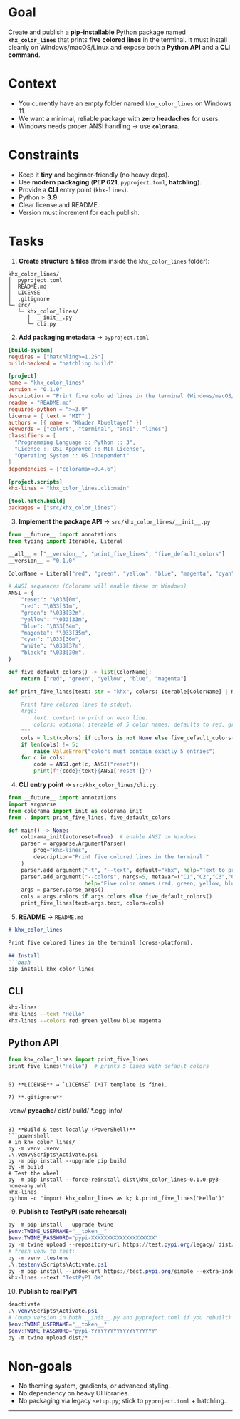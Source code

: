# Goal

Create and publish a **pip-installable** Python package named **`khx_color_lines`** that prints **five colored lines** in the terminal. It must install cleanly on Windows/macOS/Linux and expose both a **Python API** and a **CLI command**.

# Context

* You currently have an empty folder named `khx_color_lines` on Windows 11.
* We want a minimal, reliable package with **zero headaches** for users.
* Windows needs proper ANSI handling → use **`colorama`**.

# Constraints

* Keep it **tiny** and beginner-friendly (no heavy deps).
* Use **modern packaging** (**PEP 621**, `pyproject.toml`, **hatchling**).
* Provide a **CLI** entry point (`khx-lines`).
* Python ≥ **3.9**.
* Clear license and README.
* Version must increment for each publish.

# Tasks

1. **Create structure & files** (from inside the `khx_color_lines` folder):

```
khx_color_lines/
│  pyproject.toml
│  README.md
│  LICENSE
│  .gitignore
└─ src/
   └─ khx_color_lines/
      │  __init__.py
      └─ cli.py
```

2. **Add packaging metadata** → `pyproject.toml`

```toml
[build-system]
requires = ["hatchling>=1.25"]
build-backend = "hatchling.build"

[project]
name = "khx_color_lines"
version = "0.1.0"
description = "Print five colored lines in the terminal (Windows/macOS/Linux)."
readme = "README.md"
requires-python = ">=3.9"
license = { text = "MIT" }
authors = [{ name = "Khader Abueltayef" }]
keywords = ["colors", "terminal", "ansi", "lines"]
classifiers = [
  "Programming Language :: Python :: 3",
  "License :: OSI Approved :: MIT License",
  "Operating System :: OS Independent"
]
dependencies = ["colorama>=0.4.6"]

[project.scripts]
khx-lines = "khx_color_lines.cli:main"

[tool.hatch.build]
packages = ["src/khx_color_lines"]
```

3. **Implement the package API** → `src/khx_color_lines/__init__.py`

```python
from __future__ import annotations
from typing import Iterable, Literal

__all__ = ["__version__", "print_five_lines", "five_default_colors"]
__version__ = "0.1.0"

ColorName = Literal["red", "green", "yellow", "blue", "magenta", "cyan", "white", "black", "reset"]

# ANSI sequences (Colorama will enable these on Windows)
ANSI = {
    "reset": "\033[0m",
    "red": "\033[31m",
    "green": "\033[32m",
    "yellow": "\033[33m",
    "blue": "\033[34m",
    "magenta": "\033[35m",
    "cyan": "\033[36m",
    "white": "\033[37m",
    "black": "\033[30m",
}

def five_default_colors() -> list[ColorName]:
    return ["red", "green", "yellow", "blue", "magenta"]

def print_five_lines(text: str = "khx", colors: Iterable[ColorName] | None = None) -> None:
    """
    Print five colored lines to stdout.
    Args:
        text: content to print on each line.
        colors: optional iterable of 5 color names; defaults to red, green, yellow, blue, magenta.
    """
    cols = list(colors) if colors is not None else five_default_colors()
    if len(cols) != 5:
        raise ValueError("colors must contain exactly 5 entries")
    for c in cols:
        code = ANSI.get(c, ANSI["reset"])
        print(f"{code}{text}{ANSI['reset']}")
```

4. **CLI entry point** → `src/khx_color_lines/cli.py`

```python
from __future__ import annotations
import argparse
from colorama import init as colorama_init
from . import print_five_lines, five_default_colors

def main() -> None:
    colorama_init(autoreset=True)  # enable ANSI on Windows
    parser = argparse.ArgumentParser(
        prog="khx-lines",
        description="Print five colored lines in the terminal."
    )
    parser.add_argument("-t", "--text", default="khx", help="Text to print on each line.")
    parser.add_argument("--colors", nargs=5, metavar=("C1","C2","C3","C4","C5"),
                        help="Five color names (red, green, yellow, blue, magenta, cyan, white, black).")
    args = parser.parse_args()
    cols = args.colors if args.colors else five_default_colors()
    print_five_lines(text=args.text, colors=cols)
```

5. **README** → `README.md`

````markdown
# khx_color_lines

Print five colored lines in the terminal (cross-platform).

## Install
```bash
pip install khx_color_lines
````

## CLI

```bash
khx-lines
khx-lines --text "Hello"
khx-lines --colors red green yellow blue magenta
```

## Python API

```python
from khx_color_lines import print_five_lines
print_five_lines("Hello")  # prints 5 lines with default colors
```

```

6) **LICENSE** → `LICENSE` (MIT template is fine).

7) **.gitignore**
```

.venv/
**pycache**/
dist/
build/
\*.egg-info/

````

8) **Build & test locally (PowerShell)**
```powershell
# in khx_color_lines/
py -m venv .venv
.\.venv\Scripts\Activate.ps1
py -m pip install --upgrade pip build
py -m build
# Test the wheel
py -m pip install --force-reinstall dist\khx_color_lines-0.1.0-py3-none-any.whl
khx-lines
python -c "import khx_color_lines as k; k.print_five_lines('Hello')"
````

9. **Publish to TestPyPI (safe rehearsal)**

```powershell
py -m pip install --upgrade twine
$env:TWINE_USERNAME="__token__"
$env:TWINE_PASSWORD="pypi-XXXXXXXXXXXXXXXXXXXX"
py -m twine upload --repository-url https://test.pypi.org/legacy/ dist/*
# fresh venv to test:
py -m venv .testenv
.\.testenv\Scripts\Activate.ps1
py -m pip install --index-url https://test.pypi.org/simple --extra-index-url https://pypi.org/simple khx_color_lines
khx-lines --text "TestPyPI OK"
```

10. **Publish to real PyPI**

```powershell
deactivate
.\.venv\Scripts\Activate.ps1
# (bump version in both __init__.py and pyproject.toml if you rebuilt)
$env:TWINE_USERNAME="__token__"
$env:TWINE_PASSWORD="pypi-YYYYYYYYYYYYYYYYYYYY"
py -m twine upload dist/*
```

# Non-goals

* No theming system, gradients, or advanced styling.
* No dependency on heavy UI libraries.
* No packaging via legacy `setup.py`; stick to `pyproject.toml` + hatchling.

---